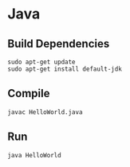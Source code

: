# Java
## Build Dependencies
```
sudo apt-get update
sudo apt-get install default-jdk
```

## Compile
`javac HelloWorld.java`

## Run
`java HelloWorld`

